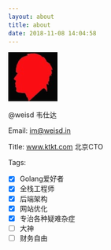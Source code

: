 ```yaml
---
layout: about
title: about
date: 2018-11-08 14:04:58
---
```


![avator](/images/avator.png)

@weisd 韦仕达

Email: im@weisd.in

Title: www.ktkt.com 北京CTO

Tags:
* [x] Golang爱好者
* [x] 全栈工程师
* [x] 后端架构
* [x] 网站优化
* [x] 专治各种疑难杂症
* [ ] 大神
* [ ] 财务自由
